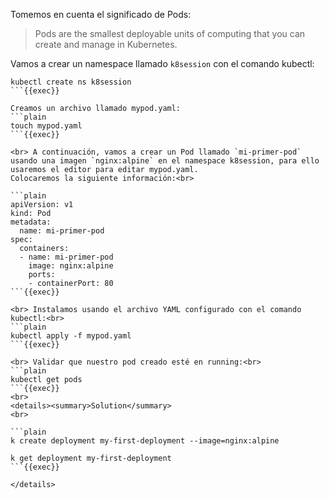 Tomemos en cuenta el significado de Pods:
> Pods are the smallest deployable units of computing that you can create and manage in Kubernetes.

Vamos a crear un namespace llamado `k8session` con el comando kubectl:

```plain
kubectl create ns k8session
```{{exec}}

Creamos un archivo llamado mypod.yaml:
```plain
touch mypod.yaml
```{{exec}}

<br> A continuación, vamos a crear un Pod llamado `mi-primer-pod` usando una imagen `nginx:alpine` en el namespace k8session, para ello usaremos el editor para editar mypod.yaml.
Colocaremos la siguiente información:<br>

```plain
apiVersion: v1
kind: Pod
metadata:
  name: mi-primer-pod
spec:
  containers:
  - name: mi-primer-pod
    image: nginx:alpine
    ports:
    - containerPort: 80
```{{exec}}

<br> Instalamos usando el archivo YAML configurado con el comando kubectl:<br>
```plain
kubectl apply -f mypod.yaml
```{{exec}}

<br> Validar que nuestro pod creado esté en running:<br>
```plain
kubectl get pods
```{{exec}}
<br>
<details><summary>Solution</summary>
<br>

```plain
k create deployment my-first-deployment --image=nginx:alpine

k get deployment my-first-deployment
```{{exec}}

</details>
